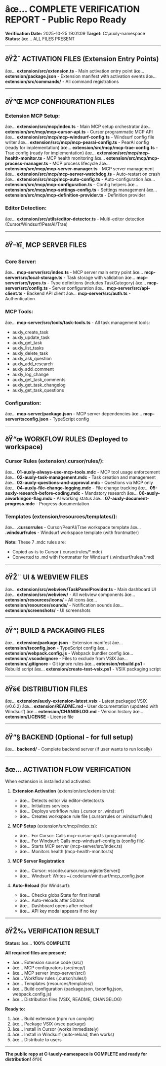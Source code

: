 ﻿# âœ… COMPLETE VERIFICATION REPORT - Public Repo Ready

**Verification Date:** 2025-10-25 19:01:09
**Target:** C:\auxly-namespace
**Status:** âœ… ALL FILES PRESENT

---

## ðŸŽ¯ ACTIVATION FILES (Extension Entry Points)

âœ… **extension/src/extension.ts** - Main activation entry point
âœ… **extension/package.json** - Extension manifest with activation events
âœ… **extension/src/commands/** - All command registrations

---

## ðŸ”Œ MCP CONFIGURATION FILES

### Extension MCP Setup:
âœ… **extension/src/mcp/index.ts** - Main MCP setup orchestrator
âœ… **extension/src/mcp/mcp-cursor-api.ts** - Cursor programmatic MCP API
âœ… **extension/src/mcp/mcp-windsurf-config.ts** - Windsurf config file writer
âœ… **extension/src/mcp/mcp-pearai-config.ts** - PearAI config (ready for implementation)
âœ… **extension/src/mcp/mcp-trae-config.ts** - Trae config (ready for implementation)
âœ… **extension/src/mcp/mcp-health-monitor.ts** - MCP health monitoring
âœ… **extension/src/mcp/mcp-process-manager.ts** - MCP process lifecycle
âœ… **extension/src/mcp/mcp-server-manager.ts** - MCP server management
âœ… **extension/src/mcp/mcp-server-watchdog.ts** - Auto-restart on crash
âœ… **extension/src/mcp/mcp-auto-config.ts** - Auto-configuration
âœ… **extension/src/mcp/mcp-configuration.ts** - Config helpers
âœ… **extension/src/mcp/mcp-settings-config.ts** - Settings management
âœ… **extension/src/mcp/mcp-definition-provider.ts** - Definition provider

### Editor Detection:
âœ… **extension/src/utils/editor-detector.ts** - Multi-editor detection (Cursor/Windsurf/PearAI/Trae)

---

## ðŸ–¥ï¸ MCP SERVER FILES

### Core Server:
âœ… **mcp-server/src/index.ts** - MCP server main entry point
âœ… **mcp-server/src/local-storage.ts** - Task storage with validation
âœ… **mcp-server/src/types.ts** - Type definitions (includes TaskCategory)
âœ… **mcp-server/src/config.ts** - Server configuration
âœ… **mcp-server/src/api-client.ts** - Backend API client
âœ… **mcp-server/src/auth.ts** - Authentication

### MCP Tools:
âœ… **mcp-server/src/tools/task-tools.ts** - All task management tools:
   - auxly_create_task
   - auxly_update_task
   - auxly_get_task
   - auxly_list_tasks
   - auxly_delete_task
   - auxly_ask_question
   - auxly_add_research
   - auxly_add_comment
   - auxly_log_change
   - auxly_get_task_comments
   - auxly_get_task_changelog
   - auxly_get_task_questions

### Configuration:
âœ… **mcp-server/package.json** - MCP server dependencies
âœ… **mcp-server/tsconfig.json** - TypeScript config

---

## ðŸ“œ WORKFLOW RULES (Deployed to workspace)

### Cursor Rules (extension/.cursor/rules/):
âœ… **01-auxly-always-use-mcp-tools.mdc** - MCP tool usage enforcement
âœ… **02-auxly-task-management.mdc** - Task creation and management
âœ… **03-auxly-questions-and-approval.mdc** - Questions via MCP only
âœ… **04-auxly-file-change-logging.mdc** - File change tracking
âœ… **05-auxly-research-before-coding.mdc** - Mandatory research
âœ… **06-auxly-aiworkingon-flag.mdc** - AI working status
âœ… **07-auxly-document-progress.mdc** - Progress documentation

### Templates (extension/resources/templates/):
âœ… **.cursorrules** - Cursor/PearAI/Trae workspace template
âœ… **.windsurfrules** - Windsurf workspace template (with frontmatter)

**Note:** These 7 .mdc rules are:
- Copied as-is to Cursor (.cursor/rules/*.mdc)
- Converted to .md with frontmatter for Windsurf (.windsurf/rules/*.md)

---

## ðŸŽ¨ UI & WEBVIEW FILES

âœ… **extension/src/webview/TaskPanelProvider.ts** - Main dashboard UI
âœ… **extension/src/webview/** - All webview components
âœ… **extension/resources/icons/** - All icons
âœ… **extension/resources/sounds/** - Notification sounds
âœ… **extension/screenshots/** - UI screenshots

---

## ðŸ“¦ BUILD & PACKAGING FILES

âœ… **extension/package.json** - Extension manifest
âœ… **extension/tsconfig.json** - TypeScript config
âœ… **extension/webpack.config.js** - Webpack bundler config
âœ… **extension/.vscodeignore** - Files to exclude from VSIX
âœ… **extension/.gitignore** - Git ignore rules
âœ… **extension/rebuild.ps1** - Rebuild script
âœ… **extension/create-test-vsix.ps1** - VSIX packaging script

---

## ðŸš€ DISTRIBUTION FILES

âœ… **extension/auxly-extension-latest.vsix** - Latest packaged VSIX (v0.6.2)
âœ… **extension/README.md** - User documentation (updated with Windsurf)
âœ… **extension/CHANGELOG.md** - Version history
âœ… **extension/LICENSE** - License file

---

## ðŸ”§ BACKEND (Optional - for full setup)

âœ… **backend/** - Complete backend server (if user wants to run locally)

---

## âœ… ACTIVATION FLOW VERIFICATION

When extension is installed and activated:

1. **Extension Activation** (extension/src/extension.ts):
   - âœ… Detects editor via editor-detector.ts
   - âœ… Initializes services
   - âœ… Deploys workflow rules (.cursor or .windsurf)
   - âœ… Creates workspace rule file (.cursorrules or .windsurfrules)

2. **MCP Setup** (extension/src/mcp/index.ts):
   - âœ… For Cursor: Calls mcp-cursor-api.ts (programmatic)
   - âœ… For Windsurf: Calls mcp-windsurf-config.ts (config file)
   - âœ… Starts MCP server (mcp-server/src/index.ts)
   - âœ… Monitors health (mcp-health-monitor.ts)

3. **MCP Server Registration**:
   - âœ… Cursor: vscode.cursor.mcp.registerServer()
   - âœ… Windsurf: Writes ~/.codeium/windsurf/mcp_config.json

4. **Auto-Reload** (for Windsurf):
   - âœ… Checks globalState for first install
   - âœ… Auto-reloads after 500ms
   - âœ… Dashboard opens after reload
   - âœ… API key modal appears if no key

---

## ðŸŽ‰ VERIFICATION RESULT

**Status:** âœ… **100% COMPLETE**

**All required files are present:**
- âœ… Extension source code (src/)
- âœ… MCP configurators (src/mcp/)
- âœ… MCP server (mcp-server/src/)
- âœ… Workflow rules (.cursor/rules/)
- âœ… Templates (resources/templates/)
- âœ… Build configuration (package.json, tsconfig.json, webpack.config.js)
- âœ… Distribution files (VSIX, README, CHANGELOG)

**Ready to:**
1. âœ… Build extension (npm run compile)
2. âœ… Package VSIX (vsce package)
3. âœ… Install in Cursor (works immediately)
4. âœ… Install in Windsurf (auto-reload, then works)
5. âœ… Distribute to users

---

**The public repo at C:\auxly-namespace is COMPLETE and ready for distribution!** ðŸš€
